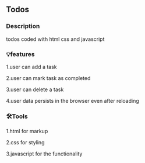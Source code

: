 ## Todos

### Description

todos coded with html css and javascript

### 💡features

1.user can add a task

2.user can mark task as completed

3.user can delete a task

4.user data persists in the browser even after reloading

### 🛠Tools

1.html for markup

2.css for styling

3.javascript for the functionality
